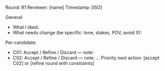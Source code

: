 Round: R1
Reviewer: [name]
Timestamp: [ISO]

General:
- What I liked:
- What needs change (be specific: tone, stakes, POV, avoid X):

Per-candidate:
- C01: Accept / Refine / Discard — note:
- C02: Accept / Refine / Discard — note:
...
Priority next action: [accept C02] or [refine round with constraints]
